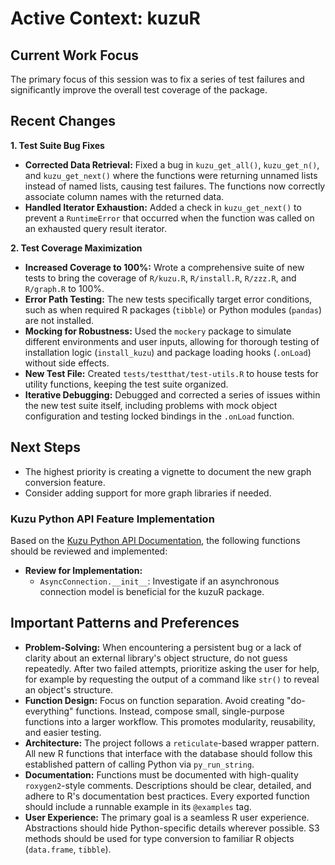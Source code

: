 # Active Context: kuzuR

## Current Work Focus

The primary focus of this session was to fix a series of test failures and significantly improve the overall test coverage of the package.

## Recent Changes

**1. Test Suite Bug Fixes**
-   **Corrected Data Retrieval:** Fixed a bug in `kuzu_get_all()`, `kuzu_get_n()`, and `kuzu_get_next()` where the functions were returning unnamed lists instead of named lists, causing test failures. The functions now correctly associate column names with the returned data.
-   **Handled Iterator Exhaustion:** Added a check in `kuzu_get_next()` to prevent a `RuntimeError` that occurred when the function was called on an exhausted query result iterator.

**2. Test Coverage Maximization**
-   **Increased Coverage to 100%:** Wrote a comprehensive suite of new tests to bring the coverage of `R/kuzu.R`, `R/install.R`, `R/zzz.R`, and `R/graph.R` to 100%.
-   **Error Path Testing:** The new tests specifically target error conditions, such as when required R packages (`tibble`) or Python modules (`pandas`) are not installed.
-   **Mocking for Robustness:** Used the `mockery` package to simulate different environments and user inputs, allowing for thorough testing of installation logic (`install_kuzu`) and package loading hooks (`.onLoad`) without side effects.
-   **New Test File:** Created `tests/testthat/test-utils.R` to house tests for utility functions, keeping the test suite organized.
-   **Iterative Debugging:** Debugged and corrected a series of issues within the new test suite itself, including problems with mock object configuration and testing locked bindings in the `.onLoad` function.

## Next Steps

-   The highest priority is creating a vignette to document the new graph conversion feature.
-   Consider adding support for more graph libraries if needed.

### Kuzu Python API Feature Implementation
Based on the [Kuzu Python API Documentation](./kuzu_python_api.md), the following functions should be reviewed and implemented:

-   **Review for Implementation:**
    -   `AsyncConnection.__init__`: Investigate if an asynchronous connection model is beneficial for the kuzuR package.

## Important Patterns and Preferences

-   **Problem-Solving:** When encountering a persistent bug or a lack of clarity about an external library's object structure, do not guess repeatedly. After two failed attempts, prioritize asking the user for help, for example by requesting the output of a command like `str()` to reveal an object's structure.
-   **Function Design:** Focus on function separation. Avoid creating "do-everything" functions. Instead, compose small, single-purpose functions into a larger workflow. This promotes modularity, reusability, and easier testing.
-   **Architecture:** The project follows a `reticulate`-based wrapper pattern. All new R functions that interface with the database should follow this established pattern of calling Python via `py_run_string`.
-   **Documentation:** Functions must be documented with high-quality `roxygen2`-style comments. Descriptions should be clear, detailed, and adhere to R's documentation best practices. Every exported function should include a runnable example in its `@examples` tag.
-   **User Experience:** The primary goal is a seamless R user experience. Abstractions should hide Python-specific details wherever possible. S3 methods should be used for type conversion to familiar R objects (`data.frame`, `tibble`).
